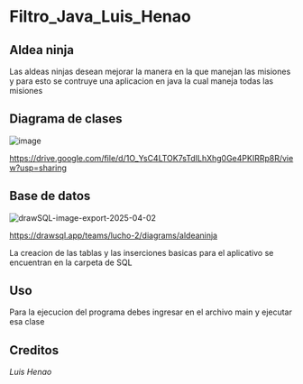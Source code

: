 # Filtro_Java_Luis_Henao
## Aldea ninja
Las aldeas ninjas desean mejorar la manera en la que manejan las misiones y para esto se contruye una aplicacion en java la cual maneja todas las misiones 

## Diagrama de clases
![image](https://github.com/user-attachments/assets/4c4f4eee-2724-4a3f-be2a-7f2b0a19c52c)


https://drive.google.com/file/d/1O_YsC4LTOK7sTdILhXhg0Ge4PKIRRp8R/view?usp=sharing


## Base de datos
![drawSQL-image-export-2025-04-02](https://github.com/user-attachments/assets/957bc9dc-d101-481a-8016-2b8527dedd5d)

https://drawsql.app/teams/lucho-2/diagrams/aldeaninja

La creacion de las tablas y las inserciones basicas para el aplicativo se encuentran en la carpeta de SQL

## Uso

Para la ejecucion del programa debes ingresar en el archivo main y ejecutar esa clase

## Creditos
*Luis Henao*
